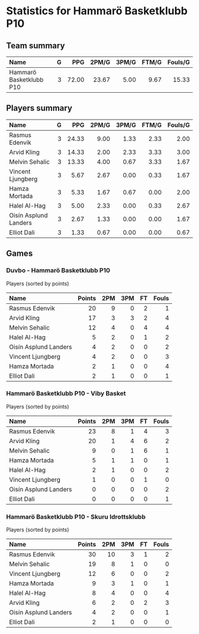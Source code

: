 # Statistics for Hammarö Basketklubb P10

## Team summary

| Name | G | PPG | 2PM/G | 3PM/G | FTM/G | Fouls/G |
|:-----|--:|----:|------:|------:|------:|--------:|
| Hammarö Basketklubb P10 | 3 | 72.00 | 23.67 | 5.00 | 9.67 | 15.33 |

## Players summary

| Name | G | PPG | 2PM/G | 3PM/G | FTM/G | Fouls/G |
|:-----|--:|----:|------:|------:|------:|--------:|
| Rasmus Edenvik | 3 | 24.33 | 9.00 | 1.33 | 2.33 | 2.00 |
| Arvid Kling | 3 | 14.33 | 2.00 | 2.33 | 3.33 | 3.00 |
| Melvin Sehalic | 3 | 13.33 | 4.00 | 0.67 | 3.33 | 1.67 |
| Vincent Ljungberg | 3 | 5.67 | 2.67 | 0.00 | 0.33 | 1.67 |
| Hamza Mortada | 3 | 5.33 | 1.67 | 0.67 | 0.00 | 2.00 |
| Halel Al-Hag | 3 | 5.00 | 2.33 | 0.00 | 0.33 | 2.67 |
| Oisín Asplund Landers | 3 | 2.67 | 1.33 | 0.00 | 0.00 | 1.67 |
| Elliot Dali | 3 | 1.33 | 0.67 | 0.00 | 0.00 | 0.67 |

## Games

### Duvbo - Hammarö Basketklubb P10

Players (sorted by points)

| Name | Points | 2PM | 3PM | FT | Fouls |
|:-----|-------:|----:|----:|---:|------:|
| Rasmus Edenvik | 20 |  9 |  0 |  2 |  1 |
| Arvid Kling | 17 |  3 |  3 |  2 |  4 |
| Melvin Sehalic | 12 |  4 |  0 |  4 |  4 |
| Halel Al-Hag |  5 |  2 |  0 |  1 |  2 |
| Oisín Asplund Landers |  4 |  2 |  0 |  0 |  2 |
| Vincent Ljungberg |  4 |  2 |  0 |  0 |  3 |
| Hamza Mortada |  2 |  1 |  0 |  0 |  4 |
| Elliot Dali |  2 |  1 |  0 |  0 |  1 |

### Hammarö Basketklubb P10 - Viby Basket

Players (sorted by points)

| Name | Points | 2PM | 3PM | FT | Fouls |
|:-----|-------:|----:|----:|---:|------:|
| Rasmus Edenvik | 23 |  8 |  1 |  4 |  3 |
| Arvid Kling | 20 |  1 |  4 |  6 |  2 |
| Melvin Sehalic |  9 |  0 |  1 |  6 |  1 |
| Hamza Mortada |  5 |  1 |  1 |  0 |  1 |
| Halel Al-Hag |  2 |  1 |  0 |  0 |  2 |
| Vincent Ljungberg |  1 |  0 |  0 |  1 |  0 |
| Oisín Asplund Landers |  0 |  0 |  0 |  0 |  2 |
| Elliot Dali |  0 |  0 |  0 |  0 |  1 |

### Hammarö Basketklubb P10 - Skuru Idrottsklubb

Players (sorted by points)

| Name | Points | 2PM | 3PM | FT | Fouls |
|:-----|-------:|----:|----:|---:|------:|
| Rasmus Edenvik | 30 | 10 |  3 |  1 |  2 |
| Melvin Sehalic | 19 |  8 |  1 |  0 |  0 |
| Vincent Ljungberg | 12 |  6 |  0 |  0 |  2 |
| Hamza Mortada |  9 |  3 |  1 |  0 |  1 |
| Halel Al-Hag |  8 |  4 |  0 |  0 |  4 |
| Arvid Kling |  6 |  2 |  0 |  2 |  3 |
| Oisín Asplund Landers |  4 |  2 |  0 |  0 |  1 |
| Elliot Dali |  2 |  1 |  0 |  0 |  0 |

